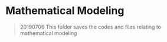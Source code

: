 # Mathematical Modeling
> 20190706
This folder saves the codes and files relating to mathematical modeling
